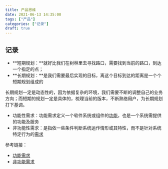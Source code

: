 ```yaml
---
title: 产品思维
date: 2021-06-13 14:35:00
tags: ["产品"]
categories: ["记录"]
draft: true
---
```




## 记录



- **短期规划：**就好比我们在树林里去寻找路口，需要找到当前的路口，到达一个指定的点；
- **长期规划：**是我们需要最后实现的目标，离这个目标到达的距离是一个个短期规划组成的

长期规划一定是动态性的，因为依据复杂的环境，我们需要不断的调整自己的业务方向；而短期的规划一定是具体的，梳理当前的版本，不断熟络用户，为长期规划打下基调。



* 功能性需求：功能需求定义一个软件系统或组件的[功能](https://zh.wikipedia.org/wiki/功能_(軟體工程))，也是一个系统需提供的功能及服务
* 非功能性需求：是指依一些条件判断系统运作情形或其特性，而不是针对系统特定行为的[需求](https://zh.wikipedia.org/wiki/需求分析)

参考链接：

* [功能需求](https://zh.wikipedia.org/wiki/%E5%8A%9F%E8%83%BD%E9%9C%80%E6%B1%82)
* [非功能需求](https://zh.wikipedia.org/wiki/%E5%8A%9F%E8%83%BD%E9%9C%80%E6%B1%82)